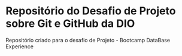 # Repositório do Desafio de Projeto sobre Git e GitHub da DIO
Repositório criado para o desafio de Projeto - Bootcamp DataBase Experience
